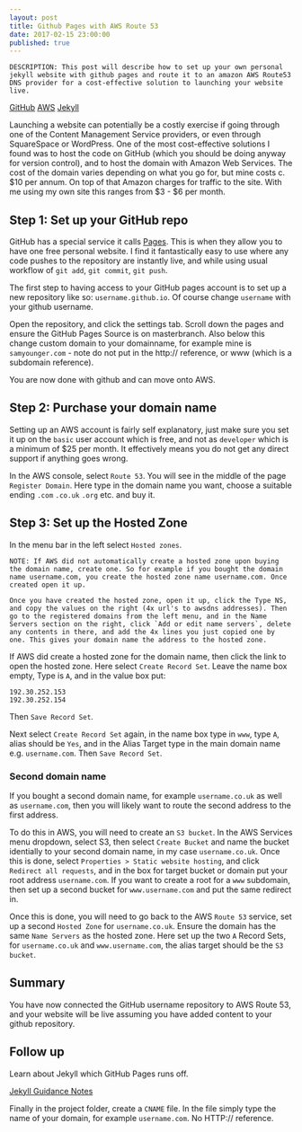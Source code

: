 ```yaml
---
layout: post
title: Github Pages with AWS Route 53
date: 2017-02-15 23:00:00
published: true
---
```


    DESCRIPTION: This post will describe how to set up your own personal jekyll website with github pages and route it to an amazon AWS Route53 DNS provider for a cost-effective solution to launching your website live.

[GitHub](https://github.com/)
[AWS](https://aws.amazon.com/console/)
[Jekyll](https://jekyllrb.com/docs/github-pages/)

Launching a website can potentially be a costly exercise if going through one of the Content Management Service providers, or even through SquareSpace or WordPress. One of the most cost-effective solutions I found was to host the code on GitHub (which you should be doing anyway for version control), and to host the domain with Amazon Web Services. The cost of the domain varies depending on what you go for, but mine costs c. $10 per annum. On top of that Amazon charges for traffic to the site. With me using my own site this ranges from $3 - $6 per month.

## Step 1: Set up your GitHub repo

GitHub has a special service it calls [Pages](https://pages.github.com/). This is when they allow you to have one free personal website. I find it fantastically easy to use where any code pushes to the repository are instantly live, and while using usual workflow of `git add`, `git commit`, `git push`.

The first step to having access to your GitHub pages account is to set up a new repository like so: `username.github.io`. Of course change `username` with your github username.

Open the repository, and click the settings tab. Scroll down the pages and ensure the GitHub Pages Source is on masterbranch. Also below this change custom domain to your domainname, for example mine is `samyounger.com` - note do not put in the http:// reference, or www (which is a subdomain reference).

You are now done with github and can move onto AWS.

## Step 2: Purchase your domain name

Setting up an AWS account is fairly self explanatory, just make sure you set it up on the `basic` user account which is free, and not as `developer` which is a minimum of $25 per month. It effectively means you do not get any direct support if anything goes wrong.

In the AWS console, select `Route 53`. You will see in the middle of the page `Register Domain`. Here type in the domain name you want, choose a suitable ending `.com` `.co.uk` `.org` etc. and buy it.

## Step 3: Set up the Hosted Zone

In the menu bar in the left select `Hosted zones`.

    NOTE: If AWS did not automatically create a hosted zone upon buying the domain name, create one. So for example if you bought the domain name username.com, you create the hosted zone name username.com. Once created open it up.

    Once you have created the hosted zone, open it up, click the Type NS, and copy the values on the right (4x url's to awsdns addresses). Then go to the registered domains from the left menu, and in the Name Servers section on the right, click `Add or edit name servers`, delete any contents in there, and add the 4x lines you just copied one by one. This gives your domain name the address to the hosted zone.

If AWS did create a hosted zone for the domain name, then click the link to open the hosted zone. Here select `Create Record Set`. Leave the name box empty, Type is `A`, and in the value box put:

```
192.30.252.153
192.30.252.154
```

Then `Save Record Set`.

Next select `Create Record Set` again, in the name box type in `www`, type `A`, alias should be `Yes`, and in the Alias Target type in the main domain name e.g. `username.com`. Then `Save Record Set`.

### Second domain name

If you bought a second domain name, for example `username.co.uk` as well as `username.com`, then you will likely want to route the second address to the first address.

To do this in AWS, you will need to create an `S3 bucket`. In the AWS Services menu dropdown, select S3, then select `Create Bucket` and name the bucket identially to your second domain name, in my case `username.co.uk`. Once this is done, select `Properties > Static website hosting`, and click `Redirect all requests`, and in the box for target bucket or domain put your root address `username.com`. If you want to create a root for a `www` subdomain, then set up a second bucket for `www.username.com` and put the same redirect in.

Once this is done, you will need to go back to the AWS `Route 53` service, set up a second `Hosted Zone` for `username.co.uk`. Ensure the domain has the same `Name Servers` as the hosted zone. Here set up the two `A` Record Sets, for `username.co.uk` and `www.username.com`, the alias target should be the `S3 bucket`.

## Summary

You have now connected the GitHub username repository to AWS Route 53, and your website will be live assuming you have added content to your github repository.

## Follow up

Learn about Jekyll which GitHub Pages runs off.

[Jekyll Guidance Notes](https://jekyllrb.com/docs/github-pages/)

Finally in the project folder, create a `CNAME` file. In the file simply type the name of your domain, for example `username.com`. No HTTP:// reference.
